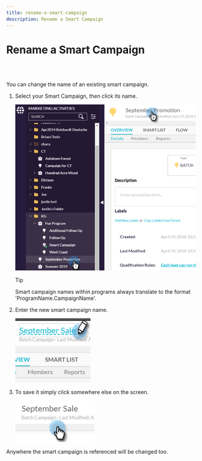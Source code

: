 ```yaml
---
title: rename-a-smart-campaign
description: Rename a Smart Campaign
---
```


# Rename a Smart Campaign
<br>&nbsp;

You can change the name of an existing smart campaign.

1. Select your Smart Campaign, then click its name.

   ![Image One](/help/sky/assets/smart-campaigns/rename-a-smart-campaign/rename-a-smart-campaign-1.png)

   >[!TIP]
   >
   >Smart campaign names within programs always translate to the format 'ProgramName.CampaignName'.

1. Enter the new smart campaign name.

   ![Image Two](/help/sky/assets/smart-campaigns/rename-a-smart-campaign/rename-a-smart-campaign-2.png)

1. To save it simply click somewhere else on the screen.

   ![Image Three](/help/sky/assets/smart-campaigns/rename-a-smart-campaign/rename-a-smart-campaign-3.png)

Anywhere the smart campaign is referenced will be changed too.
